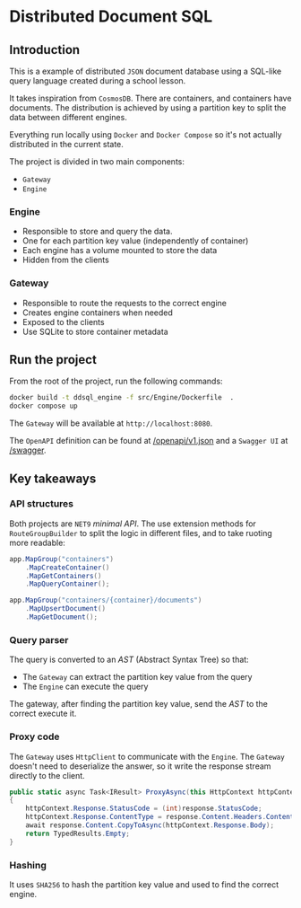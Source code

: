 # Distributed Document SQL

## Introduction

This is a example of distributed `JSON` document database using a SQL-like query language created during a school lesson.

It takes inspiration from `CosmosDB`. There are containers, and containers have documents.
The distribution is achieved by using a partition key to split the data between different engines.

Everything run locally using `Docker` and `Docker Compose` so it's not actually distributed in the current state.

The project is divided in two main components:
- `Gateway`
- `Engine`

### Engine

- Responsible to store and query the data.
- One for each partition key value (independently of container)
- Each engine has a volume mounted to store the data
- Hidden from the clients

### Gateway

- Responsible to route the requests to the correct engine
- Creates engine containers when needed
- Exposed to the clients
- Use SQLite to store container metadata

## Run the project

From the root of the project, run the following commands:

```bash
docker build -t ddsql_engine -f src/Engine/Dockerfile  .      
docker compose up
```

The `Gateway` will be available at `http://localhost:8080`.

The `OpenAPI` definition can be found at [/openapi/v1.json](http://localhost:8080/openapi/v1.json) and
a `Swagger UI` at [/swagger](http://localhost:8080/swagger).

## Key takeaways

### API structures

Both projects are `NET9` *minimal API*. The use extension methods for `RouteGroupBuilder` to split the logic in different files, and to take ruoting more readable:

```csharp
app.MapGroup("containers")
    .MapCreateContainer()
    .MapGetContainers()
    .MapQueryContainer();

app.MapGroup("containers/{container}/documents")
    .MapUpsertDocument()
    .MapGetDocument();
```

### Query parser

The query is converted to an *AST* (Abstract Syntax Tree) so that:
- The `Gateway` can extract the partition key value from the query
- The `Engine` can execute the query

The gateway, after finding the partition key value, send the *AST* to the correct execute it.

### Proxy code

The `Gateway` uses `HttpClient` to communicate with the `Engine`. 
The `Gateway` doesn't need to deserialize the answer, so it write the response stream directly to the client.

```csharp
public static async Task<IResult> ProxyAsync(this HttpContext httpContext, HttpResponseMessage response)
{
    httpContext.Response.StatusCode = (int)response.StatusCode;
    httpContext.Response.ContentType = response.Content.Headers.ContentType?.ToString();
    await response.Content.CopyToAsync(httpContext.Response.Body);
    return TypedResults.Empty;
}
```

### Hashing

It uses `SHA256` to hash the partition key value and used to find the correct engine.